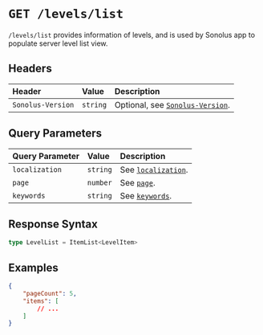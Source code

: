 # `GET /levels/list`

`/levels/list` provides information of levels, and is used by Sonolus app to populate server level list view.

## Headers

| Header            | Value    | Description                                                    |
| :---------------- | :------- | :------------------------------------------------------------- |
| `Sonolus-Version` | `string` | Optional, see [`Sonolus-Version`](../headers/sonolus-version). |

## Query Parameters

| Query Parameter | Value    | Description                                             |
| :-------------- | :------- | :------------------------------------------------------ |
| `localization`  | `string` | See [`localization`](../query-parameters/localization). |
| `page`          | `number` | See [`page`](../query-parameters/page).                 |
| `keywords`      | `string` | See [`keywords`](../query-parameters/keywords).         |

## Response Syntax

```ts
type LevelList = ItemList<LevelItem>
```

## Examples

```json
{
    "pageCount": 5,
    "items": [
        // ...
    ]
}
```
